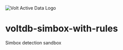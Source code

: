 <img title="Volt Active Data" alt="Volt Active Data Logo" src="http://52.210.27.140:8090/voltdb-awswrangler-servlet/VoltActiveData.png?repo=voltdb-simbox-with-rules">


# voltdb-simbox-with-rules
Simbox detection sandbox
